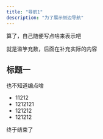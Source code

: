 ```yaml
---
title: "导航1"
description: "为了展示侧边导航"
---
```


算了，自己随便写点啥来表示吧

就是滥竽充数，后面在补充实际的内容


## 标题一

也不知道编点啥

- 11212
- 1212121
- 121212
- 121212

终于结束了